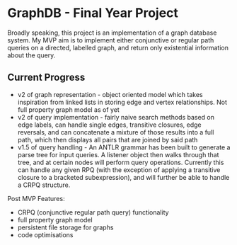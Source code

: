 # GraphDB - Final Year Project
Broadly speaking, this project is an implementation of a graph database system. My MVP aim is to implement either conjunctive or regular path queries on a directed, labelled graph, and return only existential information about the query.

## Current Progress
- v2 of graph representation - object oriented model which takes inspiration from linked lists in storing edge and vertex relationships. Not full property graph model as of yet
- v2 of query implementation - fairly naive search methods based on edge labels, can handle single edges, transitive closures, edge reversals, and can concatenate a mixture of those results into a full path, which then displays all pairs that are joined by said path
- v1.5 of query handling - An ANTLR grammar has been built to generate a parse tree for input queries. A listener object then walks through that tree, and at certain nodes will perform query operations. Currently this can handle any given RPQ (with the exception of applying a transitive closure to a bracketed subexpression), and will further be able to handle a CRPQ structure.





Post MVP Features:

- CRPQ (conjunctive regular path query) functionality
- full property graph model
- persistent file storage for graphs
- code optimisations
